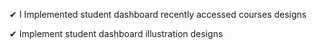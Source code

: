✔ I Implemented student dashboard recently accessed courses designs

✔ Implement student dashboard illustration designs
